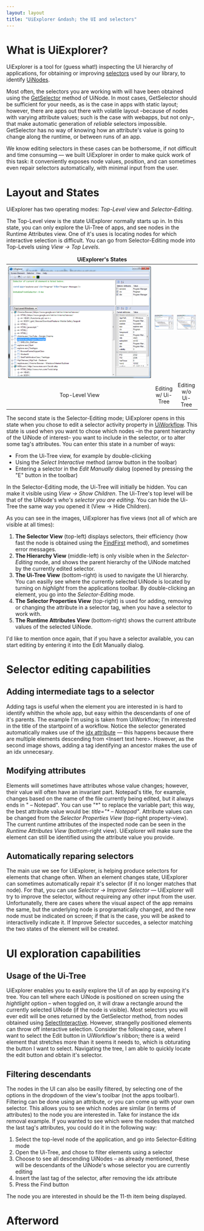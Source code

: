 ```yaml
---
layout: layout
title: "UiExplorer &ndash; the UI and selectors"
---
```


# What is UiExplorer?

UiExplorer is a tool for (guess what!) inspecting the UI hierarchy of applications, for obtaining or improving [selectors]() used by our library, to identify [UiNodes]().

Most often, the selectors you are working with will have been obtained using the [GetSelector]() method of UiNode. In most cases, GetSelector should be sufficient for your needs, as is the case in apps with static layout; however, there are apps out there with volatile layout &ndash;because of nodes with varying attribute values; such is the case with webapps, but not only&ndash;, that make automatic generation of *reliable* selectors impossible. GetSelector has no way of knowing how an attribute's value is going to change along the runtime, or between runs of an app.

We know editing selectors in these cases can be bothersome, if not difficult and time consuming &mdash; we built UiExplorer in order to make quick work of this task: it conveniently exposes node values, position, and can sometimes even repair selectors automatically, with minimal input from the user.

# Layout and States

UiExplorer has two operating modes: *Top-Level* view and *Selector-Editing*. 

The Top-Level view is the state UiExplorer normally starts up in. In this state, you can only explore the Ui-Tree of apps, and see nodes in the Runtime Attributes view. One of it's uses is locating nodes for which interactive selection is difficult. You can go from Selector-Editing mode into Top-Levels using *View &#8594; Top Levels*.

<table style="table-layout: fixed; width: 100%; margin: 0.7em 0">
<thead>
<tr><td colspan=3><span style="display: block; text-align: center"><strong>UiExplorer's States</strong></td></tr>
</thead>

<tbody>
<tr>
<td style="width: 100%; padding: 1%"><img src="/img/blog/UiExplorer-Blog Top-Level-View.png" /></td>
<td style="width: 100%; padding: 1%"><img src="/img/blog/UiExplorer-Blog Selector-Edit-Mode children.png" /></td>
<td style="width: 100%; padding: 1%"><img src="/img/blog/UiExplorer-Blog Edit-Selector-Mode no-children.png" /></td>
</tr>

<tr>
<td><span style="display: block; text-align: center">Top-Level View</span></td>
<td><span style="display: block; text-align: center">Editing w/ Ui-Tree</span></td>
<td><span style="display: block; text-align: center">Editing w/o Ui-Tree</span></td>
</tr>
</tbody>
</table>

The second state is the Selector-Editing mode; UiExplorer opens in this state when you chose to edit a selector activity property in [UiWorkflow](http://google.com). This state is used when you want to chose which nodes &ndash;in the parent hierarchy of the UiNode of interest&ndash; you want to include in the selector, or to alter some tag's attributes. You can enter this state in a number of ways:

  * From the Ui-Tree view, for example by double-clicking
  * Using the *Select Interactive* method (arrow button in the toolbar)
  * Entering a selector in the *Edit Manually* dialog (opened by pressing the "E" button in the toolbar)

In the Selector-Editing mode, the Ui-Tree will initially be hidden. You can make it visible using *View &#8594; Show Children*. The Ui-Tree's top level will be that of the UiNode's *who's selector you are editing*. You can hide the Ui-Tree the same way you opened it (View &#8594; Hide Children).

As you can see in the images, UiExplorer has five views (not all of which are visible at all times):

  1. **The Selector View** (top-left) displays selectors, their efficiency (how fast the node is obtained using the [FindFirst](https://github.com/Deskover/UiPath/wiki/Uinode#wiki-FindFirst) method), and sometimes error messages.
  1. **The Hierarchy View** (middle-left) is only visible when in the *Selector-Editing* mode, and shows the parent hierarchy of the UiNode matched by the currently edited selector.
  1. **The Ui-Tree View** (bottom-right) is used to navigate the UI hierarchy. You can easilly see where the currently selected UiNode is located by turning on *highlight* from the applications toolbar. By double-clicking an element, you go into the *Selector-Editing* mode.
  1. **The Selector Properties View** (top-right) is used for adding, removing or changing the attribute in a selector tag, when you have a selector to work with.
  1. **The Runtime Attributes View** (bottom-right) shows the current attribute values of the selected UiNode.

I'd like to mention once again, that if you have a selector available, you can start editing by entering it into the Edit Manually dialog.

# Selector editing capabilities

## Adding intermediate tags to a selector

Adding tags is useful when the element you are interested in is hard to identify whithin the whole app, but easy within the descendants of one of it's parents. The example I'm using is taken from UiWorkflow; I'm interested in the title of the startpoint of a workflow. Notice the selector generated automatically makes use of the [idx attribute](https://github.com/Deskover/UiPath/wiki/Selector#the-index-attribute) &mdash; this happens because there are multiple elements descending from &lt;Insert text here&gt;. However, as the second image shows, adding a tag identifying an ancestor makes the use of an idx unnecesary.

## Modifying attributes

Elements will sometimes have attributes whose value changes; however, their value will often have an invariant part. Notepad's title, for example, changes based on the name of the file currently being edited, but it always ends in " &ndash; Notepad". You can use "&ast;" to replace the variable part; this way, the best attribute value would be: *title="&ast; &ndash; Notepad"*. Attribute values can be changed from the *Selector Properties View* (top-right property-view). The current runtime attributes of the inspected node can be seen in the *Runtime Attributes View* (bottom-right view). UiExplorer will make sure the element can still be identified using the attribute value you provide.

## Automatically reparing selectors

The main use we see for UiExplorer, is helping produce selectors for elements that change often. When an element changes state, UiExplorer can sometimes automatically repair it's selector (if it no longer matches that node). For that, you can use *Selector &#8594; Improve Selector* &mdash; UiExplorer will try to improve the selector, without requireing any other input from the user. Unfortunatelly, there are cases where the visual aspect of the app remains the same, but the underlying node is programatically changed, and the new node must be indicated on screen; if that is the case, you will be asked to interactivelly indicate it. If Improve Selector succedes, a selector matching the two states of the element will be created.

# UI exploration capabilities

## Usage of the Ui-Tree

UiExplorer enables you to easily explore the UI of an app by exposing it's tree. You can tell where each UiNode is positioned on screen using the *hightlight* option &ndash; when toggled on, it will draw a rectangle around the currently selected UiNode (if the node is visible). Most selectors you will ever edit will be ones returned by the GetSelector method, from nodes obtained using [SelectInteractive](http://google.com). However, strangelly positioned elements can throw off interactive selection. Consider the following case, where I want to select the Edit button in UiWorkflow's ribbon; there is a weird element that stretches more than it seems it needs to, which is obturating the button I want to select. Navigating the tree, I am able to quickly locate the edit button and obtain it's selector.

## Filtering descendants

The nodes in the UI can also be easilly filtered, by selecting one of the options in the dropdown of the view's toolbar (not the apps toolbar!). Filtering can be done using an attribute, or you can come up with your own selector. This allows you to see which nodes are similar (in terms of attributes) to the node you are interested in. Take for instance the idx removal example. If you wanted to see which were the nodes that matched the last tag's attributes, you could do it in the following way:

  1. Select the top-level node of the application, and go into Selector-Editing mode
  2. Open the Ui-Tree, and chose to filter elements using a selector
  3. Choose to see all descending UiNodes &ndash; as already mentioned, these will be descendants of the UiNode's whose selector you are currently editing
  4. Insert the last tag of the selector, after removing the idx attribute
  5. Press the Find button

The node you are interested in should be the 11-th item being displayed.

# Afterword

